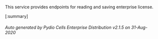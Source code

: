 






This service provides endpoints for reading and saving enterprise license.

[:summary]

###### Auto generated by Pydio Cells Enterprise Distribution v2.1.5 on 31-Aug-2020
